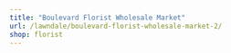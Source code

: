 ```yaml
---
title: "Boulevard Florist Wholesale Market"
url: /lawndale/boulevard-florist-wholesale-market-2/
shop: florist
---
```

